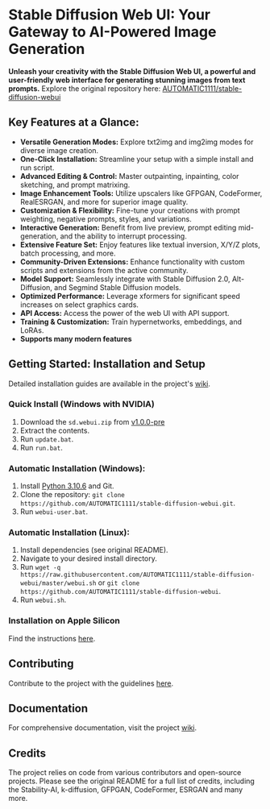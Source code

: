# Stable Diffusion Web UI: Your Gateway to AI-Powered Image Generation

**Unleash your creativity with the Stable Diffusion Web UI, a powerful and user-friendly web interface for generating stunning images from text prompts.** Explore the original repository here: [AUTOMATIC1111/stable-diffusion-webui](https://github.com/AUTOMATIC1111/stable-diffusion-webui)

## Key Features at a Glance:

*   **Versatile Generation Modes:** Explore txt2img and img2img modes for diverse image creation.
*   **One-Click Installation:** Streamline your setup with a simple install and run script.
*   **Advanced Editing & Control:** Master outpainting, inpainting, color sketching, and prompt matrixing.
*   **Image Enhancement Tools:** Utilize upscalers like GFPGAN, CodeFormer, RealESRGAN, and more for superior image quality.
*   **Customization & Flexibility:** Fine-tune your creations with prompt weighting, negative prompts, styles, and variations.
*   **Interactive Generation:** Benefit from live preview, prompt editing mid-generation, and the ability to interrupt processing.
*   **Extensive Feature Set:** Enjoy features like textual inversion, X/Y/Z plots, batch processing, and more.
*   **Community-Driven Extensions:** Enhance functionality with custom scripts and extensions from the active community.
*   **Model Support:** Seamlessly integrate with Stable Diffusion 2.0, Alt-Diffusion, and Segmind Stable Diffusion models.
*   **Optimized Performance:** Leverage xformers for significant speed increases on select graphics cards.
*   **API Access:** Access the power of the web UI with API support.
*   **Training & Customization:** Train hypernetworks, embeddings, and LoRAs.
*   **Supports many modern features**

## Getting Started: Installation and Setup

Detailed installation guides are available in the project's [wiki](https://github.com/AUTOMATIC1111/stable-diffusion-webui/wiki).

###  Quick Install (Windows with NVIDIA)

1.  Download the `sd.webui.zip` from [v1.0.0-pre](https://github.com/AUTOMATIC1111/stable-diffusion-webui/releases/tag/v1.0.0-pre)
2.  Extract the contents.
3.  Run `update.bat`.
4.  Run `run.bat`.

### Automatic Installation (Windows):

1.  Install [Python 3.10.6](https://www.python.org/downloads/release/python-3106/) and Git.
2.  Clone the repository: `git clone https://github.com/AUTOMATIC1111/stable-diffusion-webui.git`.
3.  Run `webui-user.bat`.

### Automatic Installation (Linux):

1.  Install dependencies (see original README).
2.  Navigate to your desired install directory.
3.  Run `wget -q https://raw.githubusercontent.com/AUTOMATIC1111/stable-diffusion-webui/master/webui.sh` or `git clone https://github.com/AUTOMATIC1111/stable-diffusion-webui`.
4.  Run `webui.sh`.

### Installation on Apple Silicon

Find the instructions [here](https://github.com/AUTOMATIC1111/stable-diffusion-webui/wiki/Installation-on-Apple-Silicon).

## Contributing

Contribute to the project with the guidelines [here](https://github.com/AUTOMATIC1111/stable-diffusion-webui/wiki/Contributing).

## Documentation

For comprehensive documentation, visit the project [wiki](https://github.com/AUTOMATIC1111/stable-diffusion-webui/wiki).

## Credits

The project relies on code from various contributors and open-source projects. Please see the original README for a full list of credits, including the Stability-AI, k-diffusion, GFPGAN, CodeFormer, ESRGAN and many more.